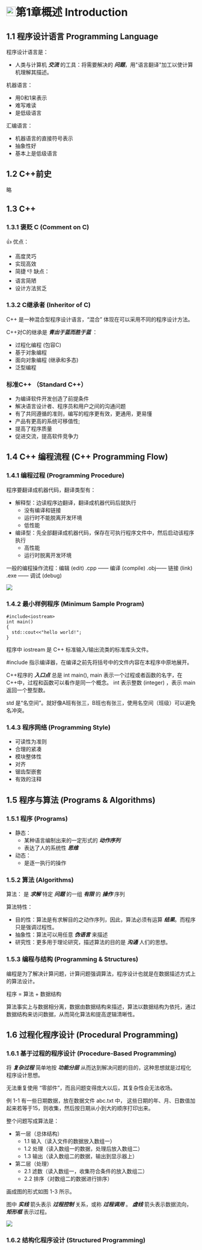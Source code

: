 # <img src="./../img/介绍.png" width="25px" height="25px"></img>第1章概述 Introduction

## 1.1 程序设计语言 Programming Language
程序设计语言是：
  * 人类与计算机 ***交流*** 的工具：将需要解决的 ***问题***，用"语言翻译"加工以使计算机理解其描述。

机器语言：
  * 用0和1来表示
  * 难写难读
  * 是低级语言

汇编语言：
  * 机器语言的直接符号表示
  * 抽象性好
  * 基本上是低级语言

## 1.2 C++前史
略

## 1.3 C++

### 1.3.1 褒贬 C (Comment on C)
:thumbsup: 优点：
  * 高度灵巧
  * 实现高效
  * 简捷
:-1: 缺点：
  * 语言简陋
  * 设计方法贫乏

### 1.3.2 C继承者 (Inheritor of C)

C++ 是一种混合型程序设计语言，“混合” 体现在可以采用不同的程序设计方法。

C++对C的继承是 ***青出于蓝而胜于蓝*** ：
  * 过程化编程 (包容C)
  * 基于对象编程
  * 面向对象编程 (继承和多态)
  * 泛型编程

### 标准C++ （Standard C++）
  * 为编译软件开发创造了前提条件
  * 解决语言设计者、程序员和用户之间的沟通问题
  * 有了共同遵循的准则，编写的程序更有效，更通用，更易懂
  * 产品有更高的系统可移值性;
  * 提高了程序质量
  * 促进交流，提高软件竞争力

## 1.4 C++ 编程流程 (C++ Programming Flow)

### 1.4.1 编程过程 (Programming Procedure)

程序要翻译成机器代码，翻译类型有：
  * 解释型：边读程序边翻译，翻译成机器代码后就执行
    * 没有编译和链接
    * 运行时不能脱离开发环境
    * 低性能
  * 编译型：先全部翻译成机器代码，保存在可执行程序文件中，然后启动该程序执行
    * 高性能
    * 运行时脱离开发环境

一般的编程操作流程：编辑 (edit) .cpp —— 编译 (compile) .obj—— 链接 (link) .exe —— 调试 (debug)

<img src="./../img/编程操作流程.png">

### 1.4.2 最小样例程序 (Minimum Sample Program)

```
#include<iostream>
int main()
{
  std::cout<<"hello world!";
}
```
程序中 iostream 是 C++ 标准输入/输出流类的标准库头文件。

#include 指示编译器，在编译之前先将括号中的文件内容在本程序中原地展开。

C++程序的 ***入口点*** 总是 int main(), main 表示一个过程或者函数的名字，在C++中，过程和函数可以看作是同一个概念。 int 表示整数 (integer) ，表示 main 返回一个整型数。

std 是“名空间”。就好像A班有张三，B班也有张三，使用名空间（班级）可以避免名冲突。

### 1.4.3 程序网络 (Programming Style)
  * 可读性为准则
  * 合理的紧凑
  * 模块整体性
  * 对齐
  * 锯齿型嵌套
  * 有效的注释

## 1.5 程序与算法 (Programs & Algorithms)

### 1.5.1 程序 (Programs)
  * 静态：
    * 某种语言编制出来的一定形式的 ***动作序列***
    * 表达了人的系统性 ***思维***
  * 动态：
    * 是逐一执行的操作

### 1.5.2 算法 (Algorithms)

算法： 是 ***求解*** 特定 ***问题*** 的一组 ***有限*** 的 ***操作*** 序列

算法特性：
  * 目的性：算法是有求解目的之动作序列，因此，算法必须有运算 ***结果***。而程序只是强调过程性。
  * 抽象性：算法可以用任意 ***伪语言*** 来描述
  * 研究性：更多用于理论研究，描述算法的目的是 ***沟通*** 人们的思想。

### 1.5.3 编程与结构 (Programming & Structures)

编程是为了解决计算问题，计算问题强调算法，程序设计也就是在数据描述方式上的算法设计。

程序 = 算法 + 数据结构

算法事实上与数据相分离，数据由数据结构来描述，算法以数据结构为依托，通过数据结构来访问数据，从而简化算法和提高逻辑清晰性。

## 1.6 过程化程序设计 (Procedural Programming)

### 1.6.1 基于过程的程序设计 (Procedure-Based Programming)

将 ***复杂过程*** 简单地按 ***功能分层*** 从而达到解决问题的目的，这种思想就是过程化程序设计思想。

无法重复使用 “零部件”，而且问题变得庞大以后，其复杂性会无法收场。

例 1-1 有一些日期数据，放在数据文件 abc.txt 中， 这些日期的年、月、日数值加起来若等于15，则收集，然后按日期从小到大的顺序打印出来。

整个问题写成算法是：
  * 第一层（总体结构）
    * 1.1 输入（读入文件的数据放入数组一）
    * 1.2 处理（读入数组一的数据，处理后放入数组二）
    * 1.3 输出（读入数组二的数据，输出到显示器上）
  * 第二层（处理）
    * 2.1 滤数（读入数组一，收集符合条件的放入数组二）
    * 2.2 排序（对数组二的数据进行排序）

画成图的形式如图 1-3 所示。

图中 ***实线*** 箭头表示 ***过程控制*** 关系，或称 ***过程调用*** 。 ***虚线*** 箭头表示数据流向， ***矩形框*** 表示过程。

<img src="./../img/过程控制结构的描述.png"/>

### 1.6.2 结构化程序设计 (Structured Programming)




